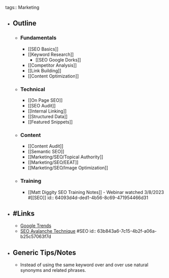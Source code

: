 tags:: Marketing

- ## Outline
	- ### Fundamentals
		- [[SEO Basics]]
		- [[Keyword Research]]
			- [[SEO Google Dorks]]
		- [[Competitor Analysis]]
		- [[Link Building]]
		- [[Content Optimization]]
	- ### Technical
		- [[On Page SEO]]
		- [[SEO Audit]]
		- [[Internal Linking]]
		- [[Structured Data]]
		- [[Featured Snippets]]
	- ### Content
		- [[Content Audit]]
		- [[Semantic SEO]]
		- [[Marketing/SEO/Topical Authority]]
		- [[Marketing/SEO/EEAT]]
		- [[Marketing/SEO/Image Optimization]]
	- ### Training
		- [[Matt Diggity SEO Training Notes]] - Webinar watched 3/8/2023 #[[SEO]]
		  id:: 64093d4d-ded1-4b56-8c69-471954466d31
- ## #Links
	- [Google Trends](https://trends.google.com/)
	- [SEO Avalanche Technique](https://www.buildersociety.com/threads/seo-avalanche-technique-ranking-with-no-resources.5114/) #SEO
	  id:: 63b843a6-7c15-4b2f-a06a-b25c57063f7d
- ## Generic Tips/Notes
	- Instead of using the same keyword over and over use natural synonyms and related phrases.